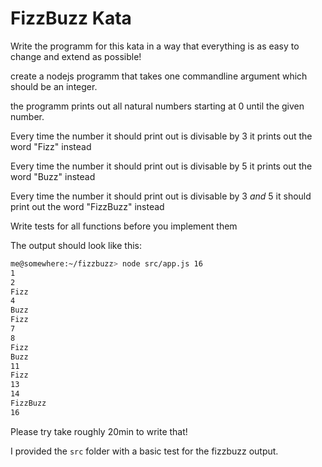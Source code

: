 # FizzBuzz Kata

Write the programm for this kata in a way that everything is as easy to change
and extend as possible!

create a nodejs programm that takes one commandline
argument which should be an integer.

the programm prints out all natural numbers starting at
0 until the given number.

Every time the number it should print out is divisable by 3
it prints out the word "Fizz" instead

Every time the number it should print out is divisable by 5
it prints out the word "Buzz" instead

Every time the number it should print out is divisable by 3 *and* 5
it should print out the word "FizzBuzz" instead

Write tests for all functions before you implement them

The output should look like this:

```bash
me@somewhere:~/fizzbuzz> node src/app.js 16
1
2
Fizz
4
Buzz
Fizz
7
8
Fizz
Buzz
11
Fizz
13
14
FizzBuzz
16
```

Please try take roughly 20min to write that!

I provided the `src` folder with a basic test for the fizzbuzz output.